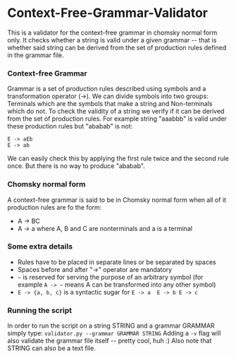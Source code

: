 # Context-Free-Grammar-Validator
This is a validator for the context-free grammar in chomsky normal form only.
It checks whether a string is valid under a given grammar -- that is whether said string can be derived from the set of production rules defined in the grammar file.


### Context-free Grammar
Grammar is a set of production rules described using symbols and a transformation operator (->).
We can divide symbols into two groups: Terminals which are the symbols that make a string and Non-terminals which do not.
To check the validity of a string we verify if it can be derived from the set of production rules.
For example string "aaabbb" is valid under these production rules but "ababab" is not:
```
E -> aEb
E -> ab
```
We can easily check this by applying the first rule twice and the second rule once.
But there is no way to produce "ababab".


### Chomsky normal form
A context-free grammar is said to be in Chomsky normal form when all of it production rules are fo the form:
- A -> BC
- A -> a
where A, B and C are nonterminals and a is a terminal


### Some extra details
- Rules have to be placed in separate lines or be separated by spaces
- Spaces before and after "->" operator are mandatory
- `~` is reserved for serving the purpose of an arbitrary symbol (for example `A -> ~` means A can be transformed into any other symbol)
- `E -> {a, b, c}` is a syntactic sugar for `E -> a  E -> b E -> c` 


### Running the script
In order to run the script on a string STRING and a grammar GRAMMAR simply type:
```validator.py --grammar GRAMMAR STRING```
Adding a `-v` flag will also validate the grammar file itself -- pretty cool, huh :)
Also note that STRING can also be a text file.
